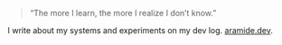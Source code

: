 > “The more I learn, the more I realize I don’t know.”

I write about my systems and experiments on my dev log. [aramide.dev](https://aramide.dev).
